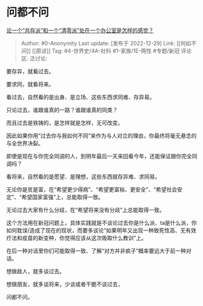 # 问都不问
[论一个“共存派”和一个“清零派”处在一个办公室是怎样的感觉？](https://www.zhihu.com/question/573075111/answer/2820281344)

> Author: #0-Anonymity
> Last update: [发布于 2022-12-29]
> Link: [[何如不问]] [[原谅]]
> Tag: #4-世界史/4A-社科 #1-家族/1E-两性 #专题/新冠
> 评论区:
> 泛讨论:

要存异，就看过去。

要求同，就看将来。

看过去，自然看的是出身、是立场、这些东西求同难、存异易。

只论过去，谁跟谁真的一路？谁跟谁真的同类？

而且过去是铁铸的，是怎样就是怎样，无可改变。

因此如果你用“过去你与我如何不同”来作为与人对立的理由，你最终将毫无悬念的与全世界决裂。

即使是现在与你完全同调的人，到明年最后一天来回看今年，还能保证跟你完全同调吗？

看将来，自然看的是愿望、是理想，这些东西就存异难、求同易。

无论你是贫是富，在“希望更少得病”、“希望更富裕、更安全”、“希望社会安定”、“希望国家富强”上，总能取得一致。

无论过去大家有什么分歧，在“希望将来没有分歧”上总能取得一致。

这个方法用在新冠问题上，具体实践就是不谈论过去你是什么派、ta是什么派，你如何耽误/造成了现在的现状，而要多谈论“如果明年又出现一种致死性高、无有效疗法和疫苗的新变种，你觉得应该从这次吸取什么教训”上。

在后一种对话里你们可能取得一致、了解“对方并非疯子”概率要远大于前一种对话。

想做敌人，就多谈过去。

想做朋友，就多谈将来，少谈或者干脆不谈过去，

问都不问。
